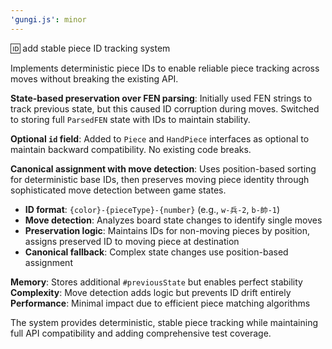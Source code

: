 ```yaml
---
'gungi.js': minor
---
```


🆔 add stable piece ID tracking system

Implements deterministic piece IDs to enable reliable piece tracking
across moves without breaking the existing API.

**State-based preservation over FEN parsing**: Initially used FEN strings
to track previous state, but this caused ID corruption during moves.
Switched to storing full `ParsedFEN` state with IDs to maintain stability.

**Optional `id` field**: Added to `Piece` and `HandPiece` interfaces as
optional to maintain backward compatibility. No existing code breaks.

**Canonical assignment with move detection**: Uses position-based sorting
for deterministic base IDs, then preserves moving piece identity through
sophisticated move detection between game states.

- **ID format**: `{color}-{pieceType}-{number}` (e.g., `w-兵-2`, `b-帥-1`)
- **Move detection**: Analyzes board state changes to identify single moves
- **Preservation logic**: Maintains IDs for non-moving pieces by position,
  assigns preserved ID to moving piece at destination
- **Canonical fallback**: Complex state changes use position-based assignment

**Memory**: Stores additional `#previousState` but enables perfect stability
**Complexity**: Move detection adds logic but prevents ID drift entirely
**Performance**: Minimal impact due to efficient piece matching algorithms

The system provides deterministic, stable piece tracking while maintaining
full API compatibility and adding comprehensive test coverage.
